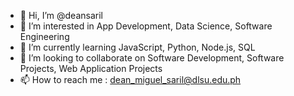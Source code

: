 - 👋 Hi, I’m @deansaril
- 👀 I’m interested in App Development, Data Science, Software Engineering 
- 🌱 I’m currently learning JavaScript, Python, Node.js, SQL
- 💞️ I’m looking to collaborate on Software Development, Software Projects, Web Application Projects
- 📫 How to reach me : dean_miguel_saril@dlsu.edu.ph

<!---
deansaril/deansaril is a ✨ special ✨ repository because its `README.md` (this file) appears on your GitHub profile.
You can click the Preview link to take a look at your changes.
--->
